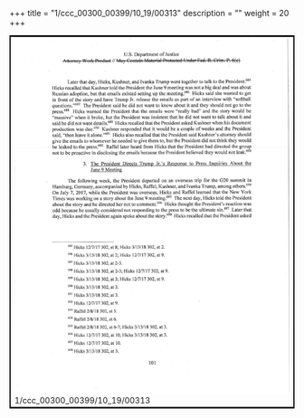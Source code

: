 +++
title = "1/ccc_00300_00399/10_19/00313"
description = ""
weight = 20
+++

<table style="border:2px solid black;max-width:800px;max-height:800px;" 
><tr><td>
<img class="center-fit-jpg"
src="/jpg_/jpg_mueller_report_searchable_313.jpg">
1/ccc_00300_00399/10_19/00313
</img></td></tr></table>
